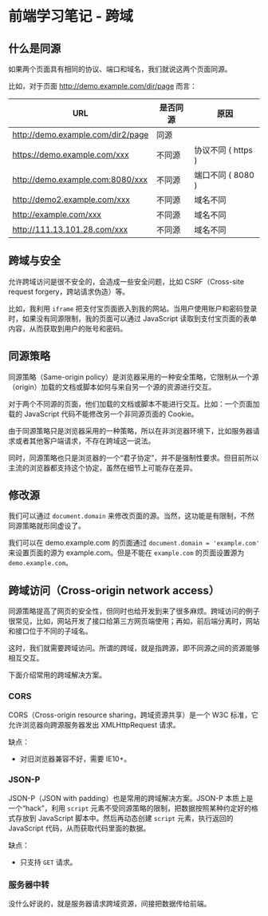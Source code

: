 # 前端学习笔记 - 跨域

## 什么是同源

如果两个页面具有相同的协议、端口和域名，我们就说这两个页面同源。

比如，对于页面 http://demo.example.com/dir/page 而言：

URL	| 是否同源 | 原因
-- | -- | -- |
http://demo.example.com/dir2/page |	同源 | 
https://demo.example.com/xxx | 不同源 | 协议不同 ( https )
http://demo.example.com:8080/xxx | 不同源 | 端口不同 ( 8080 )
http://demo2.example.com/xxx | 不同源 | 域名不同
http://example.com/xxx | 不同源 | 域名不同
http://111.13.101.28.com/xxx | 不同源 | 域名不同

## 跨域与安全

允许跨域访问是很不安全的，会造成一些安全问题，比如 CSRF（Cross-site request forgery，跨站请求伪造）等。

比如，我利用 `iframe` 把支付宝页面嵌入到我的网站。当用户使用账户和密码登录时，如果没有同源限制，我的页面可以通过 JavaScript 读取到支付宝页面的表单内容，从而获取到用户的账号和密码。

## 同源策略

同源策略（Same-origin policy）是浏览器采用的一种安全策略，它限制从一个源（origin）加载的文档或脚本如何与来自另一个源的资源进行交互。

对于两个不同源的页面，他们加载的文档或脚本不能进行交互。比如：一个页面加载的 JavaScript 代码不能修改另一个非同源页面的 Cookie。

由于同源策略只是浏览器采用的一种策略，所以在非浏览器环境下，比如服务器请求或者其他客户端请求，不存在跨域这一说法。

同时，同源策略也只是浏览器的一个“君子协定”，并不是强制性要求。但目前所以主流的浏览器都支持这个协定，虽然在细节上可能存在差异。

## 修改源

我们可以通过 `document.domain` 来修改页面的源。当然，这功能是有限制，不然同源策略就形同虚设了。

我们可以在 demo.example.com 的页面通过 `document.domain = 'example.com'` 来设置页面的源为 example.com。但是不能在 `example.com` 的页面设置源为 `demo.example.com`。

## 跨域访问（Cross-origin network access）

同源策略提高了网页的安全性，但同时也给开发到来了很多麻烦。跨域访问的例子很常见，比如，网站开发了接口给第三方网页端使用；再如，前后端分离时，网站和接口位于不同的子域名。

这时，我们就需要跨域访问。所谓的跨域，就是指跨源，即不同源之间的资源能够相互交互。

下面介绍常用的跨域解决方案。

### CORS

CORS（Cross-origin resource sharing，跨域资源共享）是一个 W3C 标准，它允许浏览器向跨源服务器发出 XMLHttpRequest 请求。

缺点：

* 对旧浏览器兼容不好，需要 IE10+。

### JSON-P

JSON-P（JSON with padding）也是常用的跨域解决方案。JSON-P 本质上是一个“hack”，利用 `script` 元素不受同源策略的限制，把数据按照某种约定好的格式存放到 JavaScript 脚本中。然后再动态创建 `script` 元素，执行返回的 JavaScript 代码，从而获取代码里面的数据。

缺点：

* 只支持 `GET` 请求。

### 服务器中转

没什么好说的，就是服务器请求跨域资源，间接把数据传给前端。
